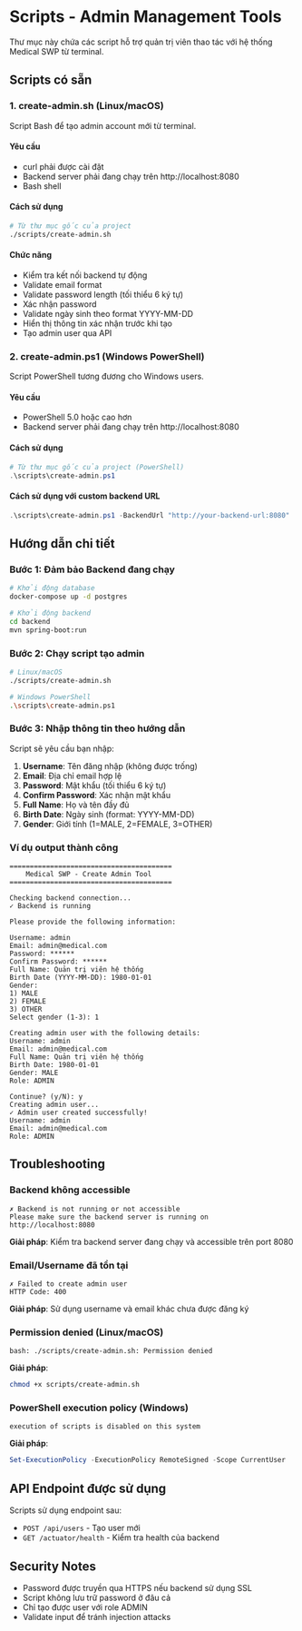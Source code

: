 # Scripts - Admin Management Tools

Thư mục này chứa các script hỗ trợ quản trị viên thao tác với hệ thống Medical SWP từ terminal.

## Scripts có sẵn

### 1. create-admin.sh (Linux/macOS)
Script Bash để tạo admin account mới từ terminal.

#### Yêu cầu
- curl phải được cài đặt
- Backend server phải đang chạy trên http://localhost:8080
- Bash shell

#### Cách sử dụng
```bash
# Từ thư mục gốc của project
./scripts/create-admin.sh
```

#### Chức năng
- Kiểm tra kết nối backend tự động
- Validate email format
- Validate password length (tối thiểu 6 ký tự)
- Xác nhận password
- Validate ngày sinh theo format YYYY-MM-DD
- Hiển thị thông tin xác nhận trước khi tạo
- Tạo admin user qua API

### 2. create-admin.ps1 (Windows PowerShell)
Script PowerShell tương đương cho Windows users.

#### Yêu cầu
- PowerShell 5.0 hoặc cao hơn
- Backend server phải đang chạy trên http://localhost:8080

#### Cách sử dụng
```powershell
# Từ thư mục gốc của project (PowerShell)
.\scripts\create-admin.ps1
```

#### Cách sử dụng với custom backend URL
```powershell
.\scripts\create-admin.ps1 -BackendUrl "http://your-backend-url:8080"
```

## Hướng dẫn chi tiết

### Bước 1: Đảm bảo Backend đang chạy
```bash
# Khởi động database
docker-compose up -d postgres

# Khởi động backend
cd backend
mvn spring-boot:run
```

### Bước 2: Chạy script tạo admin
```bash
# Linux/macOS
./scripts/create-admin.sh

# Windows PowerShell
.\scripts\create-admin.ps1
```

### Bước 3: Nhập thông tin theo hướng dẫn
Script sẽ yêu cầu bạn nhập:
1. **Username**: Tên đăng nhập (không được trống)
2. **Email**: Địa chỉ email hợp lệ
3. **Password**: Mật khẩu (tối thiểu 6 ký tự)
4. **Confirm Password**: Xác nhận mật khẩu
5. **Full Name**: Họ và tên đầy đủ
6. **Birth Date**: Ngày sinh (format: YYYY-MM-DD)
7. **Gender**: Giới tính (1=MALE, 2=FEMALE, 3=OTHER)

### Ví dụ output thành công
```
========================================
    Medical SWP - Create Admin Tool     
========================================

Checking backend connection...
✓ Backend is running

Please provide the following information:

Username: admin
Email: admin@medical.com
Password: ******
Confirm Password: ******
Full Name: Quản trị viên hệ thống
Birth Date (YYYY-MM-DD): 1980-01-01
Gender:
1) MALE
2) FEMALE
3) OTHER
Select gender (1-3): 1

Creating admin user with the following details:
Username: admin
Email: admin@medical.com
Full Name: Quản trị viên hệ thống
Birth Date: 1980-01-01
Gender: MALE
Role: ADMIN

Continue? (y/N): y
Creating admin user...
✓ Admin user created successfully!
Username: admin
Email: admin@medical.com
Role: ADMIN
```

## Troubleshooting

### Backend không accessible
```
✗ Backend is not running or not accessible
Please make sure the backend server is running on http://localhost:8080
```
**Giải pháp**: Kiểm tra backend server đang chạy và accessible trên port 8080

### Email/Username đã tồn tại
```
✗ Failed to create admin user
HTTP Code: 400
```
**Giải pháp**: Sử dụng username và email khác chưa được đăng ký

### Permission denied (Linux/macOS)
```
bash: ./scripts/create-admin.sh: Permission denied
```
**Giải pháp**: 
```bash
chmod +x scripts/create-admin.sh
```

### PowerShell execution policy (Windows)
```
execution of scripts is disabled on this system
```
**Giải pháp**:
```powershell
Set-ExecutionPolicy -ExecutionPolicy RemoteSigned -Scope CurrentUser
```

## API Endpoint được sử dụng

Scripts sử dụng endpoint sau:
- `POST /api/users` - Tạo user mới
- `GET /actuator/health` - Kiểm tra health của backend

## Security Notes

- Password được truyền qua HTTPS nếu backend sử dụng SSL
- Script không lưu trữ password ở đâu cả
- Chỉ tạo được user với role ADMIN
- Validate input để tránh injection attacks 
